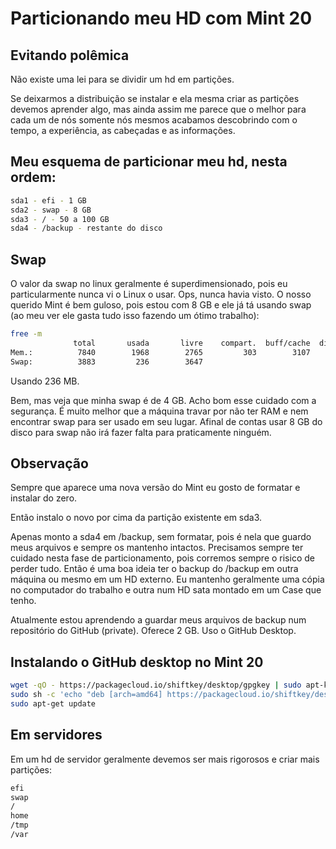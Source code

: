 # Particionando meu HD com Mint 20

## Evitando polêmica

Não existe uma lei para se dividir um hd em partições.

Se deixarmos a distribuição se instalar e ela mesma criar as partições devemos aprender algo, mas ainda assim me parece que o melhor para cada um de nós somente nós mesmos acabamos descobrindo com o tempo, a experiência, as cabeçadas e as informações.

## Meu esquema de particionar meu hd, nesta ordem:

```bash
sda1 - efi - 1 GB
sda2 - swap - 8 GB
sda3 - / - 50 a 100 GB
sda4 - /backup - restante do disco
```

## Swap

O valor da swap no linux geralmente é superdimensionado, pois eu particularmente nunca vi o Linux o usar. Ops, nunca havia visto. O nosso querido Mint é bem guloso, pois estou com 8 GB e ele já tá usando swap (ao meu ver ele gasta tudo isso fazendo um ótimo trabalho):

```bash
free -m
              total       usada       livre    compart.  buff/cache  disponível
Mem.:          7840        1968        2765         303        3107        5267
Swap:          3883         236        3647
```

Usando 236 MB.

Bem, mas veja que minha swap é de 4 GB. Acho bom esse cuidado com a segurança. É muito melhor que a máquina travar por não ter RAM e nem encontrar swap para ser usado em seu lugar. Afinal de contas usar 8 GB do disco para swap não irá fazer falta para praticamente ninguém.


## Observação

Sempre que aparece uma nova versão do Mint eu gosto de formatar e instalar do zero.

Então instalo o novo por cima da partição existente em sda3.

Apenas monto a sda4 em /backup, sem formatar, pois é nela que guardo meus arquivos e sempre os mantenho intactos. Precisamos sempre ter cuidado nesta fase de particionamento, pois corremos sempre o risico de perder tudo. Então é uma boa ideia ter o backup do /backup em outra máquina ou mesmo em um HD externo. Eu mantenho geralmente uma cópia no computador do trabalho e outra num HD sata montado em um Case que tenho.

Atualmente estou aprendendo a guardar meus arquivos de backup num repositório do GitHub (private). Oferece 2 GB. Uso o GitHub Desktop.

## Instalando o GitHub desktop no Mint 20
```bash
wget -qO - https://packagecloud.io/shiftkey/desktop/gpgkey | sudo apt-key add -
sudo sh -c 'echo "deb [arch=amd64] https://packagecloud.io/shiftkey/desktop/any/ any main" > /etc/apt/sources.list.d/packagecloud-shiftky-desktop.list'
sudo apt-get update
```

## Em servidores

Em um hd de servidor geralmente devemos ser mais rigorosos e criar mais partições:
```bash
efi
swap
/
home
/tmp
/var
```
